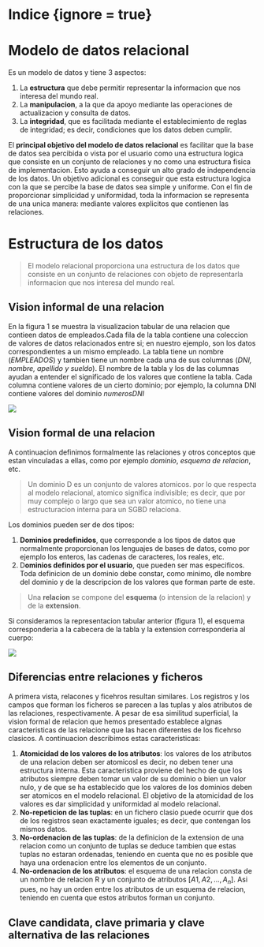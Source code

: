 # Indice {ignore = true}

# Modelo de datos relacional

Es un modelo de datos y tiene 3 aspectos:

1. La **estructura** que debe permitir representar la informacion que nos interesa del mundo real.
1. La **manipulacion**, a la que da apoyo mediante las operaciones de actualizacion y consulta de datos.
1. La **integridad**, que es facilitada mediante el establecimiento de reglas de integridad; es decir, condiciones que los datos deben cumplir.

El **principal objetivo del modelo de datos relacional** es facilitar que la base de datos sea percibida o vista por el usuario como una estructura logica que consiste en un conjunto de relaciones y no como una estructura fisica de implementacion. Esto ayuda a conseguir un alto grado de independencia de los datos.
Un objetivo adicional es conseguir que esta estructura logica con la que se percibe la base de datos sea simple y uniforme. Con el fin de proporcionar simplicidad y uniformidad, toda la informacion se representa de una unica manera: mediante valores explicitos que contienen las relaciones.

# Estructura de los datos

> El modelo relacional proporciona una estructura de los datos que consiste en un conjunto de relaciones con objeto de representarla informacion que nos interesa del mundo real.

## Vision informal de una relacion

En la figura 1 se muestra la visualizacion tabular de una relacion que contieen datos de empleados.Cada fila de la tabla contiene una coleccion de valores de datos relacionados entre si; en nuestro ejemplo, son los datos correspondientes a un mismo empleado. La tabla tiene un nombre (_EMPLEADOS_) y tambien tiene un nombre cada una de sus columnas (_DNI, nombre, apellido y sueldo_). El nombre de la tabla y los de las columnas ayudan a entender el significado de los valores que contiene la tabla. Cada columna contiene valores de un cierto dominio; por ejemplo, la columna DNI contiene valores del dominio _numerosDNI_

![](https://i.imgur.com/e42W1Ik.png)

## Vision formal de una relacion

A continuacion definimos formalmente las relaciones y otros conceptos que estan vinculadas a ellas, como por ejemplo _dominio_, _esquema de relacion_, etc.

> Un dominio D es un conjunto de valores atomicos. por lo que respecta al modelo relacional, atomico significa indivisible; es decir, que por muy complejo o largo que sea un valor atomico, no tiene una estructuracion interna para un SGBD relaciona.

Los dominios pueden ser de dos tipos:

1. **Dominios predefinidos**, que corresponde a los tipos de datos que normalmente proporcionan los lenguajes de bases de datos, como por ejemplo los enteros, las cadenas de caracteres, los reales, etc.
1. D**ominios definidos por el usuario**, que pueden ser mas especificos. Toda definicion de un dominio debe constar, como minimo, dle nombre del dominio y de la descripcion de los valores que forman parte de este.

> Una **relacion** se compone del **esquema** (o intension de la relacion) y de la **extension**.

Si consideramos la representacion tabular anterior (figura 1), el esquema corresponderia a la cabecera de la tabla y la extension corresponderia al cuerpo:

![](https://i.imgur.com/bPwLJv7.png)

## Diferencias entre relaciones y ficheros

A primera vista, relacones y ficehros resultan similares. Los registros y los campos que forman los ficheros se parecen a las tuplas y alos atributos de las relaciones, respectivamente.
A pesar de esa similitud superficial, la vision formal de relacion que hemos presentado establece algnas caracteristicas de las relacione que las hacen diferentes de los ficehrso clasicos. A continuacion describimos estas caracteristicas:

1. **Atomicidad de los valores de los atributos**: los valores de los atributos de una relacion deben ser atomicosl es decir, no deben tener una estructura interna. Esta caracteristica proviene del hecho de que los atributos siempre deben tomar un valor de su dominio o bien un valor nulo, y de que se ha establecido que los valores de los dominios deben ser atomicos en el modelo relacional. El objetivo de la atomicidad de los valores es dar simplicidad y uniformidad al modelo relacional.
1. **No-repeticion de las tuplas**: en un fichero clasio puede ocurrir que dos de los registros sean exactamente iguales; es decir, que contengan los mismos datos.
1. **No-ordenacion de las tuplas**: de la definicion de la extension de una relacion como un conjunto de tuplas se deduce tambien que estas tuplas no estaran ordenadas, teniendo en cuenta que no es posible que haya una ordenacion entre los elementos de un conjunto.
1. **No-ordenacion de los atributos**: el esquema de una relacion consta de un nombre de relacion R y un conjunto de atributos $[A1, A2, ..., A_n]$. Asi pues, no hay un orden entre los atributos de un esquema de relacion, teniendo en cuenta que estos atributos forman un conjunto.

## Clave candidata, clave primaria y clave alternativa de las relaciones
